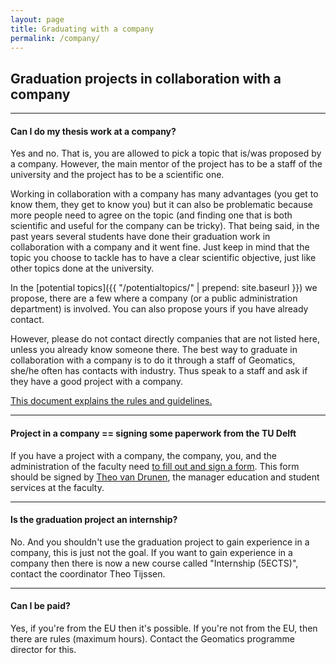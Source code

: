 ```yaml
---
layout: page
title: Graduating with a company
permalink: /company/
---
```



## Graduation projects in collaboration with a company

- - -

#### Can I do my thesis work at a company?

Yes and no. That is, you are allowed to pick a topic that is/was proposed by a company.
However, the main mentor of the project has to be a staff of the university and the project has to be a scientific one.

Working in collaboration with a company has many advantages (you get to know them, they get to know you) but it can also be problematic because more people need to agree on the topic (and finding one that is both scientific and useful for the company can be tricky).
That being said, in the past years several students have done their graduation work in collaboration with a company and it went fine.
Just keep in mind that the topic you choose to tackle has to have a clear scientific objective, just like other topics done at the university.

In the [potential topics]({{ "/potentialtopics/" | prepend: site.baseurl }}) we propose, there are a few where a company (or a public administration department) is involved.
You can also propose yours if you have already contact.

However, please do not contact directly companies that are not listed here, unless you already know someone there.
The best way to graduate in collaboration with a company is to do it through a staff of Geomatics, she/he often has contacts with industry.
Thus speak to a staff and ask if they have a good project with a company.

[This document explains the rules and guidelines.](O&S_rules_guidelines_graduating_company.pdf)

- - -

#### Project in a company == signing some paperwork from the TU Delft

If you have a project with a company, the company, you, and the administration of the faculty need [to fill out and sign a form](http://studenten.tudelft.nl/fileadmin/Files/studentenportal/os/BKspecifiek/Internship_Agreement.pdf).
This form should be signed by [Theo van Drunen](mailto:T.P.J.vanDrunen@tudelft.nl), the manager education and student services at the faculty.

- - -

#### Is the graduation project an internship?

No. 
And you shouldn't use the graduation project to gain experience in a company, this is just not the goal. 
If you want to gain experience in a company then there is now a new course called "Internship (5ECTS)", contact the coordinator Theo Tijssen.

- - - 

#### Can I be paid?

Yes, if you're from the EU then it's possible.
If you're not from the EU, then there are rules (maximum hours).
Contact the Geomatics programme director for this.
